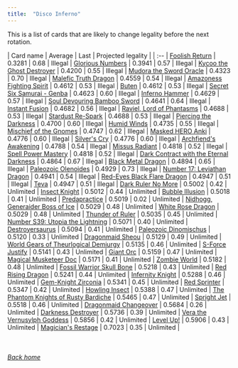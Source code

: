 ```yaml
---
title:  "Disco Inferno"
---
```


This is a list of cards that are likely to change legality before the next rotation.

| Card name | Average | Last | Projected legality |
| :-- |
[Foolish Return](https://db.ygoprodeck.com/card/?search=Foolish%20Return) | 0.3281 | 0.68 | Illegal |
[Glorious Numbers](https://db.ygoprodeck.com/card/?search=Glorious%20Numbers) | 0.3941 | 0.57 | Illegal |
[Kycoo the Ghost Destroyer](https://db.ygoprodeck.com/card/?search=Kycoo%20the%20Ghost%20Destroyer) | 0.4200 | 0.55 | Illegal |
[Mudora the Sword Oracle](https://db.ygoprodeck.com/card/?search=Mudora%20the%20Sword%20Oracle) | 0.4323 | 0.70 | Illegal |
[Malefic Truth Dragon](https://db.ygoprodeck.com/card/?search=Malefic%20Truth%20Dragon) | 0.4559 | 0.54 | Illegal |
[Amazoness Fighting Spirit](https://db.ygoprodeck.com/card/?search=Amazoness%20Fighting%20Spirit) | 0.4612 | 0.53 | Illegal |
[Buten](https://db.ygoprodeck.com/card/?search=Buten) | 0.4612 | 0.53 | Illegal |
[Secret Six Samurai - Genba](https://db.ygoprodeck.com/card/?search=Secret%20Six%20Samurai%20-%20Genba) | 0.4623 | 0.60 | Illegal |
[Inferno Hammer](https://db.ygoprodeck.com/card/?search=Inferno%20Hammer) | 0.4629 | 0.57 | Illegal |
[Soul Devouring Bamboo Sword](https://db.ygoprodeck.com/card/?search=Soul%20Devouring%20Bamboo%20Sword) | 0.4641 | 0.64 | Illegal |
[Instant Fusion](https://db.ygoprodeck.com/card/?search=Instant%20Fusion) | 0.4682 | 0.56 | Illegal |
[Raviel, Lord of Phantasms](https://db.ygoprodeck.com/card/?search=Raviel,%20Lord%20of%20Phantasms) | 0.4688 | 0.53 | Illegal |
[Stardust Re-Spark](https://db.ygoprodeck.com/card/?search=Stardust%20Re-Spark) | 0.4688 | 0.53 | Illegal |
[Piercing the Darkness](https://db.ygoprodeck.com/card/?search=Piercing%20the%20Darkness) | 0.4700 | 0.60 | Illegal |
[Humid Winds](https://db.ygoprodeck.com/card/?search=Humid%20Winds) | 0.4735 | 0.55 | Illegal |
[Mischief of the Gnomes](https://db.ygoprodeck.com/card/?search=Mischief%20of%20the%20Gnomes) | 0.4747 | 0.62 | Illegal |
[Masked HERO Anki](https://db.ygoprodeck.com/card/?search=Masked%20HERO%20Anki) | 0.4776 | 0.60 | Illegal |
[Silver's Cry](https://db.ygoprodeck.com/card/?search=Silver's%20Cry) | 0.4776 | 0.60 | Illegal |
[Archfiend's Awakening](https://db.ygoprodeck.com/card/?search=Archfiend's%20Awakening) | 0.4788 | 0.54 | Illegal |
[Missus Radiant](https://db.ygoprodeck.com/card/?search=Missus%20Radiant) | 0.4818 | 0.52 | Illegal |
[Spell Power Mastery](https://db.ygoprodeck.com/card/?search=Spell%20Power%20Mastery) | 0.4818 | 0.52 | Illegal |
[Dark Contract with the Eternal Darkness](https://db.ygoprodeck.com/card/?search=Dark%20Contract%20with%20the%20Eternal%20Darkness) | 0.4864 | 0.67 | Illegal |
[Black Metal Dragon](https://db.ygoprodeck.com/card/?search=Black%20Metal%20Dragon) | 0.4894 | 0.65 | Illegal |
[Paleozoic Olenoides](https://db.ygoprodeck.com/card/?search=Paleozoic%20Olenoides) | 0.4929 | 0.73 | Illegal |
[Number 17: Leviathan Dragon](https://db.ygoprodeck.com/card/?search=Number%2017:%20Leviathan%20Dragon) | 0.4941 | 0.54 | Illegal |
[Red-Eyes Black Flare Dragon](https://db.ygoprodeck.com/card/?search=Red-Eyes%20Black%20Flare%20Dragon) | 0.4947 | 0.51 | Illegal |
[Teva](https://db.ygoprodeck.com/card/?search=Teva) | 0.4947 | 0.51 | Illegal |
[Dark Ruler No More](https://db.ygoprodeck.com/card/?search=Dark%20Ruler%20No%20More) | 0.5002 | 0.42 | Unlimited |
[Insect Knight](https://db.ygoprodeck.com/card/?search=Insect%20Knight) | 0.5012 | 0.44 | Unlimited |
[Bubble Illusion](https://db.ygoprodeck.com/card/?search=Bubble%20Illusion) | 0.5018 | 0.41 | Unlimited |
[Predapractice](https://db.ygoprodeck.com/card/?search=Predapractice) | 0.5019 | 0.02 | Unlimited |
[Nidhogg, Generaider Boss of Ice](https://db.ygoprodeck.com/card/?search=Nidhogg,%20Generaider%20Boss%20of%20Ice) | 0.5029 | 0.48 | Unlimited |
[White Rose Dragon](https://db.ygoprodeck.com/card/?search=White%20Rose%20Dragon) | 0.5029 | 0.48 | Unlimited |
[Thunder of Ruler](https://db.ygoprodeck.com/card/?search=Thunder%20of%20Ruler) | 0.5035 | 0.45 | Unlimited |
[Number S39: Utopia the Lightning](https://db.ygoprodeck.com/card/?search=Number%20S39:%20Utopia%20the%20Lightning) | 0.5071 | 0.40 | Unlimited |
[Destroyersaurus](https://db.ygoprodeck.com/card/?search=Destroyersaurus) | 0.5094 | 0.41 | Unlimited |
[Paleozoic Dinomischus](https://db.ygoprodeck.com/card/?search=Paleozoic%20Dinomischus) | 0.5120 | 0.33 | Unlimited |
[Dragonmaid Sheou](https://db.ygoprodeck.com/card/?search=Dragonmaid%20Sheou) | 0.5129 | 0.49 | Unlimited |
[World Gears of Theurlogical Demiurgy](https://db.ygoprodeck.com/card/?search=World%20Gears%20of%20Theurlogical%20Demiurgy) | 0.5135 | 0.46 | Unlimited |
[S-Force Justify](https://db.ygoprodeck.com/card/?search=S-Force%20Justify) | 0.5141 | 0.43 | Unlimited |
[Giant Orc](https://db.ygoprodeck.com/card/?search=Giant%20Orc) | 0.5159 | 0.47 | Unlimited |
[Magical Musketeer Doc](https://db.ygoprodeck.com/card/?search=Magical%20Musketeer%20Doc) | 0.5171 | 0.41 | Unlimited |
[Zombie World](https://db.ygoprodeck.com/card/?search=Zombie%20World) | 0.5182 | 0.48 | Unlimited |
[Fossil Warrior Skull Bone](https://db.ygoprodeck.com/card/?search=Fossil%20Warrior%20Skull%20Bone) | 0.5218 | 0.43 | Unlimited |
[Red Rising Dragon](https://db.ygoprodeck.com/card/?search=Red%20Rising%20Dragon) | 0.5241 | 0.44 | Unlimited |
[Infernity Knight](https://db.ygoprodeck.com/card/?search=Infernity%20Knight) | 0.5288 | 0.46 | Unlimited |
[Gem-Knight Zirconia](https://db.ygoprodeck.com/card/?search=Gem-Knight%20Zirconia) | 0.5341 | 0.45 | Unlimited |
[Red Sprinter](https://db.ygoprodeck.com/card/?search=Red%20Sprinter) | 0.5347 | 0.42 | Unlimited |
[Howling Insect](https://db.ygoprodeck.com/card/?search=Howling%20Insect) | 0.5388 | 0.47 | Unlimited |
[The Phantom Knights of Rusty Bardiche](https://db.ygoprodeck.com/card/?search=The%20Phantom%20Knights%20of%20Rusty%20Bardiche) | 0.5465 | 0.47 | Unlimited |
[Spright Jet](https://db.ygoprodeck.com/card/?search=Spright%20Jet) | 0.5518 | 0.46 | Unlimited |
[Dragonmaid Changeover](https://db.ygoprodeck.com/card/?search=Dragonmaid%20Changeover) | 0.5684 | 0.26 | Unlimited |
[Darkness Destroyer](https://db.ygoprodeck.com/card/?search=Darkness%20Destroyer) | 0.5736 | 0.39 | Unlimited |
[Vera the Vernusylph Goddess](https://db.ygoprodeck.com/card/?search=Vera%20the%20Vernusylph%20Goddess) | 0.5856 | 0.42 | Unlimited |
[Level Up!](https://db.ygoprodeck.com/card/?search=Level%20Up!) | 0.5906 | 0.43 | Unlimited |
[Magician's Restage](https://db.ygoprodeck.com/card/?search=Magician's%20Restage) | 0.7023 | 0.35 | Unlimited |

<br>

###### [Back home](index)